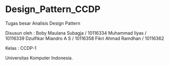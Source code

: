 # Design_Pattern_CCDP
Tugas besar Analisis Design Pattern 

Disusun oleh :
Boby Maulana Subagja	/ 10116334
Muhammad Ilyas 	/ 10116339
Dzulfikar Miandro A S	/ 10116358
Fikri Ahmad Ramdhan	/ 10116362

Kelas : CCDP-1

Universitas Komputer Indonesia.
